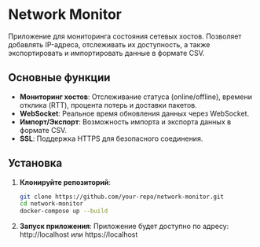 # Network Monitor

Приложение для мониторинга состояния сетевых хостов. 
Позволяет добавлять IP-адреса, отслеживать их доступность, а также экспортировать и импортировать данные в формате CSV.

## Основные функции

- **Мониторинг хостов**: Отслеживание статуса (online/offline), времени отклика (RTT), процента потерь и доставки пакетов.
- **WebSocket**: Реальное время обновления данных через WebSocket.
- **Импорт/Экспорт**: Возможность импорта и экспорта данных в формате CSV.
- **SSL**: Поддержка HTTPS для безопасного соединения.

## Установка

1. **Клонируйте репозиторий**:
   ```bash
   git clone https://github.com/your-repo/network-monitor.git
   cd network-monitor
   docker-compose up --build

2. **Запуск приложения**:
	Приложение будет доступно по адресу: http://localhost или https://localhost


